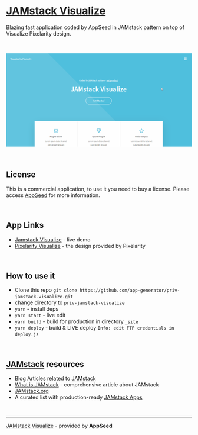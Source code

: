 # [JAMstack Visualize](https://appseed.us/apps/jamstack/jamstack-visualize-pixelarity)

Blazing fast application coded by AppSeed in JAMstack pattern on top of Visualize Pixelarity design.

<br />

![JAMstack Visualize - Gif animated intro.](https://github.com/app-generator/static/blob/master/products/jamstack-visualize-intro.gif?raw=true)

<br />

## License

This is a commercial application, to use it you need to buy a license. Please access [AppSeed](https://appseed.us/pricing) for more information.

<br />

## App Links

- [Jamstack Visualize](https://jamstack-visualize.appseed.us/) - live demo
- [Pixelarity Visualize](https://pixelarity.com/visualize) - the design provided by Pixelarity 

<br />

## How to use it

- Clone this repo `git clone https://github.com/app-generator/priv-jamstack-visualize.git`
- change directory to `priv-jamstack-visualize`
- `yarn` - install deps
- `yarn start` - live edit
- `yarn build` - build for production in directory `_site`
- `yarn deploy` - build & LIVE deploy `Info: edit FTP credentials in deploy.js `

<br />

## [JAMstack](https://jamstack.org/) resources

- Blog Articles related to [JAMstack](https://blog.appseed.us/tag/jamstack/)
- [What is JAMstack](https://blog.appseed.us/what-is-jamstack/) - comprehensive article about JAMstack
- [JAMstack.org](https://jamstack.org/)
- A curated list with production-ready [JAMstack Apps](https://appseed.us/apps/jamstack)

<br />

---
[JAMstack Visualize](https://appseed.us/apps/jamstack/jamstack-visualize-pixelarity) - provided by **AppSeed**
